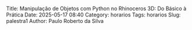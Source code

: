 Title: Manipulação de Objetos com Python no Rhinoceros 3D: Do Básico à Prática
Date: 2025-05-17 08:40
Category: horarios
Tags: horarios
Slug: palestra1
Author: Paulo Roberto da Silva
